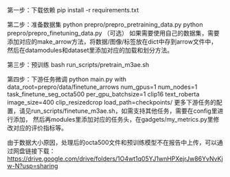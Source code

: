第一步：下载依赖
pip install -r requirements.txt

第二步：准备数据集
python prepro/prepro_pretraining_data.py
python prepro/prepro_finetuning_data.py
（可选）
如果需要使用自己的数据集，需要添加对应的make_arrow方法，将数据/图像/标签放在dict中存到arrow文件中，
然后在datamodules和dataset里添加对应的加载和划分方法。

第三步：预训练
bash run_scripts/pretrain_m3ae.sh

第四步：下游任务微调
 python main.py with data_root=prepro/data/finetune_arrows num_gpus=1 num_nodes=1 task_finetune_seg_octa500 per_gpu_batchsize=1 clip16 text_roberta image_size=400 clip_resizedcrop load_path=checkpoints/
更多下游任务的配置，请见run_scripts/finetune_m3ae.sh，如需支持其他任务，需要在config里进行添加，
然后再modules里添加对应的任务头，在gadgets/my_metrics.py里修改对应的评价指标等。

由于数据大小原因，处理后的octa500文件和预训练模型不在报告中上传，可以通过网盘链接下载：
https://drive.google.com/drive/folders/1O4wt1q05YJ1wnHPXejrJw86YvNvKjw-N?usp=sharing
